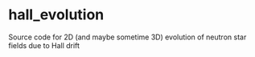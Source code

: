hall_evolution
==============

Source code for 2D (and maybe sometime 3D) evolution of neutron star fields due to Hall drift
